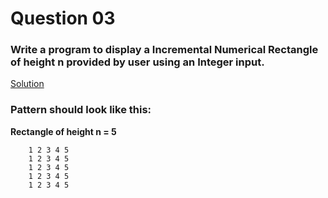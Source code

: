 # Question 03

### Write a program to display a Incremental Numerical Rectangle of height **n** provided by user using an Integer input.

[Solution](/techgig/pattern_3/rectangle2.java)

### Pattern should look like this:

**Rectangle of height n = 5**
```
    1 2 3 4 5
    1 2 3 4 5
    1 2 3 4 5
    1 2 3 4 5
    1 2 3 4 5
```